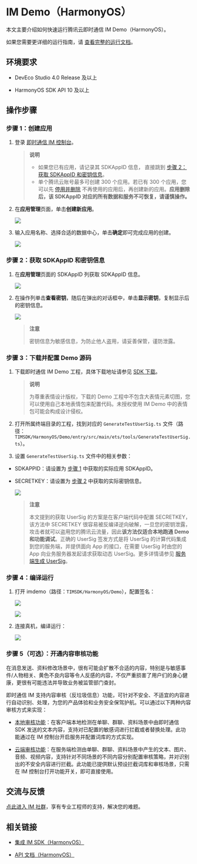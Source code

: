 # IM Demo（HarmonyOS）

本文主要介绍如何快速运行腾讯云即时通信 IM Demo（HarmonyOS）。

如果您需要更详细的运行指南，请 [查看完整的运行文档](https://cloud.tencent.com/document/product/269/103557)。

## 环境要求

- DevEco Studio 4.0 Release 及以上

- HarmonyOS SDK API 10 及以上

## 操作步骤

### 步骤 1：创建应用

1. 登录 [即时通信 IM 控制台](https://console.cloud.tencent.com/im)。

   > **说明**
   >
   > - 如果您已有应用，请记录其 SDKAppID 信息， 直接跳到 [步骤 2：获取 SDKAppID 和密钥信息](#步骤-2获取-sdkappid-和密钥信息)。
   > - 单个腾讯云账号最多可创建 300 个应用。若已有 300 个应用，您可以先 [停用并删除](https://cloud.tencent.com/document/product/269/32578#.E5.81.9C.E7.94.A8.2F.E5.88.A0.E9.99.A4.E5.BA.94.E7.94.A8) 不再使用的应用后，再创建新的应用。**应用删除后，该 SDKAppID 对应的所有数据和服务不可恢复，请谨慎操作。**

2. 在**应用管理**页面，单击**创建新应用**。

   ![](https://im.sdk.qcloud.com/doc/HarmonyOS/doc-image/1.png)

3. 输入应用名称、选择合适的数据中心，单击**确定**即可完成应用的创建。

   ![](https://im.sdk.qcloud.com/doc/HarmonyOS/doc-image/2.png)

### 步骤 2：获取 SDKAppID 和密钥信息

1. 在**应用管理**页面的 SDKAppID 列获取 SDKAppID 信息。

   ![](https://im.sdk.qcloud.com/doc/HarmonyOS/doc-image/3.png.jpeg)

2. 在操作列单击**查看密钥**，随后在弹出的对话框中，单击**显示密钥**，复制显示后的密钥信息。

   ![](https://im.sdk.qcloud.com/doc/HarmonyOS/doc-image/4.png.jpeg)

   > **注意**
   >
   > 密钥信息为敏感信息，为防止他人盗用，请妥善保管，谨防泄露。

### 步骤 3：下载并配置 Demo 源码

1. 下载即时通信 IM Demo 工程，具体下载地址请参见 [SDK 下载](https://cloud.tencent.com/document/product/269/36887)。

   > **说明**
   >
   > 为尊重表情设计版权，下载的 Demo 工程中不包含大表情元素切图，您可以使用自己本地表情包来配置代码。未授权使用 IM Demo 中的表情包可能会构成设计侵权。

2. 打开所属终端目录的工程，找到对应的 `GenerateTestUserSig.ts` 文件（路径：`TIMSDK/HarmonyOS/Demo/entry/src/main/ets/tools/GenerateTestUserSig.ts`）。

3. 设置 `GenerateTestUserSig.ts` 文件中的相关参数：

- SDKAPPID：请设置为 [步骤 1](#步骤-1创建应用) 中获取的实际应用 SDKAppID。

- SECRETKEY：请设置为 [步骤 2](#步骤-2获取-sdkappid-和密钥信息) 中获取的实际密钥信息。

  ![](https://im.sdk.qcloud.com/doc/HarmonyOS/doc-image/5.png)

  > **注意**
  >
  > 本文提到的获取 UserSig 的方案是在客户端代码中配置 SECRETKEY，该方法中 SECRETKEY 很容易被反编译逆向破解，一旦您的密钥泄露，攻击者就可以盗用您的腾讯云流量，因此**该方法仅适合本地跑通 Demo 和功能调试**。正确的 UserSig 签发方式是将 UserSig 的计算代码集成到您的服务端，并提供面向 App 的接口，在需要 UserSig 时由您的 App 向业务服务器发起请求获取动态 UserSig。更多详情请参见 [服务端生成 UserSig](https://cloud.tencent.com/document/product/269/32688#GeneratingdynamicUserSig)。

### 步骤 4：编译运行

1. 打开 imdemo（路径：`TIMSDK/HarmonyOS/Demo`），配置签名：

   ![](https://im.sdk.qcloud.com/doc/HarmonyOS/doc-image/6.png)

   ![](https://im.sdk.qcloud.com/doc/HarmonyOS/doc-image/7.png)

2. 连接真机，编译运行：

   ![](https://im.sdk.qcloud.com/doc/HarmonyOS/doc-image/8.png)

### 步骤 5（可选）：开通内容审核功能

在消息发送、资料修改场景中，很有可能会扩散不合适的内容，特别是与敏感事件/人物相关、黄色不良内容等令人反感的内容，不仅严重损害了用户们的身心健康，更很有可能违法并导致业务被监管部门查封。

即时通信 IM 支持内容审核（反垃圾信息）功能，可针对不安全、不适宜的内容进行自动识别、处理，为您的产品体验和业务安全保驾护航。可以通过以下两种内容审核方式来实现：

- [本地审核功能](https://cloud.tencent.com/document/product/269/83795#bdsh)：在客户端本地检测在单聊、群聊、资料场景中由即时通信 SDK 发送的文本内容，支持对已配置的敏感词进行拦截或者替换处理。此功能通过在 IM 控制台开启服务并配置词库的方式实现。

- [云端审核功能](https://cloud.tencent.com/document/product/269/83795#ydsh)：在服务端检测由单聊、群聊、资料场景中产生的文本、图片、音频、视频内容，支持针对不同场景的不同内容分别配置审核策略，并对识别出的不安全内容进行拦截。此功能已提供默认预设拦截词库和审核场景，只需在 IM 控制台打开功能开关，即可直接使用。

## 交流与反馈

[点此进入 IM 社群](https://zhiliao.qq.com/s/c5GY7HIM62CK)，享有专业工程师的支持，解决您的难题。

## 相关链接

- [集成 IM SDK（HarmonyOS）](https://cloud.tencent.com/document/product/269/103558)

- [API 文档（HarmonyOS）](https://cloud.tencent.com/document/product/269/103559)
